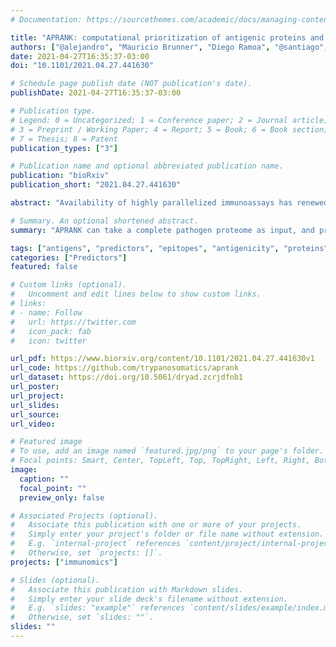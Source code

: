 ```yaml
---
# Documentation: https://sourcethemes.com/academic/docs/managing-content/

title: "APRANK: computational prioritization of antigenic proteins and peptides from complete pathogen proteomes"
authors: ["@alejandro", "Mauricio Brunner", "Diego Ramoa", "@santiago", "Morten Nielsen", "@fernan"]
date: 2021-04-27T16:35:37-03:00
doi: "10.1101/2021.04.27.441630"

# Schedule page publish date (NOT publication's date).
publishDate: 2021-04-27T16:35:37-03:00

# Publication type.
# Legend: 0 = Uncategorized; 1 = Conference paper; 2 = Journal article;
# 3 = Preprint / Working Paper; 4 = Report; 5 = Book; 6 = Book section;
# 7 = Thesis; 8 = Patent
publication_types: ["3"]

# Publication name and optional abbreviated publication name.
publication: "bioRxiv"
publication_short: "2021.04.27.441630"

abstract: "Availability of highly parallelized immunoassays has renewed interest in the discovery of serology biomarkers for infectious diseases. Protein and peptide microarrays now provide a rapid, high-throughput platform for immunological testing and validation of potential antigens and B-cell epitopes. However, there is still a need for tools to prioritize and select relevant probes when designing these arrays. In this work we describe a computational method called APRANK (Antigenic Protein and Peptide Ranker) which integrates multiple molecular features to prioritize antigenic targets in a given pathogen proteome. These features include subcellular localization, presence of repetitive motifs, natively disordered regions, secondary structure, transmembrane spans and predicted interaction with the immune system. We applied this method to prioritize potentially antigenic proteins and peptides in a number of bacteria and protozoa causing human diseases: Borrelia burgdorferi (Lyme disease), Brucella melitensis (Brucellosis), Coxiella burnetii (Q fever), Escherichia coli (Gastroenteritis), Francisella tularensis (Tularemia), Leishmania braziliensis (Leishmaniasis), Leptospira interrogans (Leptospirosis), Mycobacterium leprae (Leprae), Mycobacterium tuberculosis (Tuberculosis), Plasmodium falciparum (Malaria), Porphyromonas gingivalis (Periodontal disease), Staphylococcus aureus (Bacteremia), Streptococcus pyogenes (Group A Streptococcal infections), Toxoplasma gondii (Toxoplasmosis) and Trypanosoma cruzi (Chagas Disease). We have tested this integrative method using non-parametric ROC-curves and made an unbiased validation using an independent data set. We found that APRANK is successful in predicting antigenicity for all pathogen species tested, facilitating the production of antigen-enriched protein subsets. We make APRANK available to facilitate the identification of novel diagnostic antigens in infectious diseases."

# Summary. An optional shortened abstract.
summary: "APRANK can take a complete pathogen proteome as input, and provide a ranked list of the _best_ candidate antigens..."

tags: ["antigens", "predictors", "epitopes", "antigenicity", "proteins", "peptides", "diagnostics", "biomarkers"]
categories: ["Predictors"]
featured: false

# Custom links (optional).
#   Uncomment and edit lines below to show custom links.
# links:
# - name: Follow
#   url: https://twitter.com
#   icon_pack: fab
#   icon: twitter

url_pdf: https://www.biorxiv.org/content/10.1101/2021.04.27.441630v1
url_code: https://github.com/trypanosomatics/aprank
url_dataset: https://doi.org/10.5061/dryad.zcrjdfnb1
url_poster:
url_project:
url_slides:
url_source:
url_video:

# Featured image
# To use, add an image named `featured.jpg/png` to your page's folder. 
# Focal points: Smart, Center, TopLeft, Top, TopRight, Left, Right, BottomLeft, Bottom, BottomRight.
image:
  caption: ""
  focal_point: ""
  preview_only: false

# Associated Projects (optional).
#   Associate this publication with one or more of your projects.
#   Simply enter your project's folder or file name without extension.
#   E.g. `internal-project` references `content/project/internal-project/index.md`.
#   Otherwise, set `projects: []`.
projects: ["immunomics"]

# Slides (optional).
#   Associate this publication with Markdown slides.
#   Simply enter your slide deck's filename without extension.
#   E.g. `slides: "example"` references `content/slides/example/index.md`.
#   Otherwise, set `slides: ""`.
slides: ""
---
```

